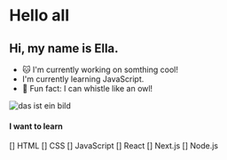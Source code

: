 # Hello all

## Hi, my name is Ella.


 - :cat: I'm currently working on somthing cool!
 - I'm currently learning JavaScript.
 - :loudspeaker: Fun fact: I can whistle like an owl!
 
 ![das ist ein bild](https://images6.fanpop.com/image/photos/40600000/Owl-owls-40623465-1280-720.jpg)

#### I want to learn
[] HTML
[] CSS
[] JavaScript
[] React
[] Next.js
[] Node.js
